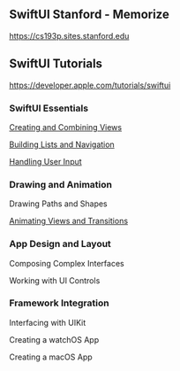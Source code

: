 ## SwiftUI Stanford - Memorize
https://cs193p.sites.stanford.edu

## SwiftUI Tutorials
https://developer.apple.com/tutorials/swiftui  
### SwiftUI Essentials

[Creating and Combining Views](document/CreatingandCombiningViews.md)

[Building Lists and Navigation](document/BuildingListsandNavigation.md)

[Handling User Input](document/HandlingUserInput.md)

### Drawing and Animation

Drawing Paths and Shapes

[Animating Views and Transitions](document/AnimatingViewsandTransitions.md)

### App Design and Layout

Composing Complex Interfaces

Working with UI Controls

### Framework Integration

Interfacing with UIKit

Creating a watchOS App

Creating a macOS App

